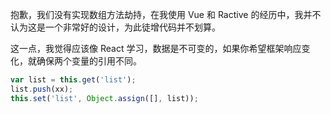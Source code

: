 抱歉，我们没有实现数组方法劫持，在我使用 Vue 和 Ractive 的经历中，我并不认为这是一个非常好的设计，为此徒增代码并不划算。

这一点，我觉得应该像 React 学习，数据是不可变的，如果你希望框架响应变化，就确保两个变量的引用不同。

```javascript
var list = this.get('list');
list.push(xx);
this.set('list', Object.assign([], list));
```